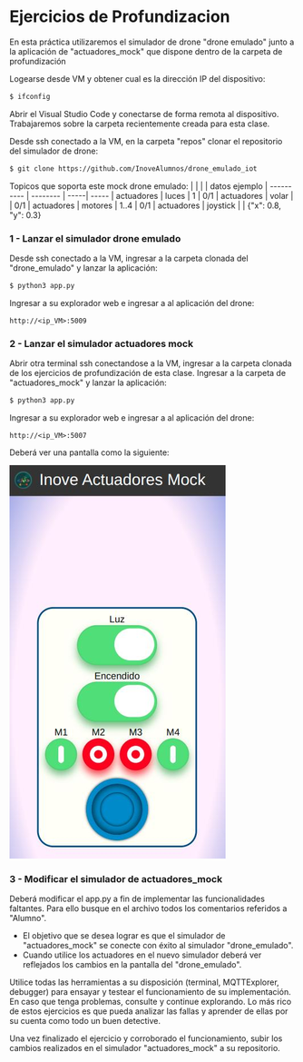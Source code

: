 # Ejercicios de Profundizacion

En esta práctica utilizaremos el simulador de drone "drone emulado" junto a la aplicación de "actuadores_mock" que dispone dentro de la carpeta de profundización

Logearse desde VM y obtener cual es la dirección IP del dispositivo:
```sh
$ ifconfig
```

Abrir el Visual Studio Code y conectarse de forma remota al dispositivo. Trabajaremos sobre la carpeta recientemente creada para esta clase.

Desde ssh conectado a la VM, en la carpeta "repos" clonar el repositorio del simulador de drone:
```sh
$ git clone https://github.com/InoveAlumnos/drone_emulado_iot
```

Topicos que soporta este mock drone emulado:
|             |          |      | datos ejemplo
| ----------  | -------- | -----| -----
|  actuadores | luces    | 1    |  0/1
|  actuadores | volar    |      |  0/1
|  actuadores | motores  | 1..4 |  0/1
|  actuadores | joystick |      |  {"x": 0.8, "y": 0.3}

### 1 - Lanzar el simulador drone emulado
Desde ssh conectado a la VM, ingresar a la carpeta clonada del "drone_emulado" y lanzar la aplicación:
```sh
$ python3 app.py
```

Ingresar a su explorador web e ingresar a al aplicación del drone:
```
http://<ip_VM>:5009
```

### 2 - Lanzar el simulador actuadores mock
Abrir otra terminal ssh conectandose a la VM, ingresar a la carpeta clonada de los ejercicios de profundización de esta clase. Ingresar a la carpeta de "actuadores_mock" y lanzar la aplicación:
```sh
$ python3 app.py
```

Ingresar a su explorador web e ingresar a al aplicación del drone:
```
http://<ip_VM>:5007
```

Deberá ver una pantalla como la siguiente:

![logotipo](sistema.jpg)

### 3 - Modificar el simulador de actuadores_mock
Deberá modificar el app.py a fin de implementar las funcionalidades faltantes. Para ello busque en el archivo todos los comentarios referidos a "Alumno". 
- El objetivo que se desea lograr es que el simulador de "actuadores_mock" se conecte con éxito al simulador "drone_emulado".
- Cuando utilice los actuadores en el nuevo simulador deberá ver reflejados los cambios en la pantalla del "drone_emulado".

Utilice todas las herramientas a su disposición (terminal, MQTTExplorer, debugger) para ensayar y testear el funcionamiento de su implementación. En caso que tenga problemas, consulte y continue explorando. Lo más rico de estos ejercicios es que pueda analizar las fallas y aprender de ellas por su cuenta como todo un buen detective.

Una vez finalizado el ejercicio y corroborado el funcionamiento, subir los cambios realizados en el simulador "actuadores_mock" a su repositorio.
